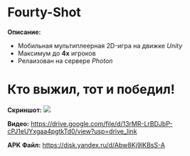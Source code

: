 # Fourty-Shot

**Описание:**
+ Мобильная мультиплеерная 2D-игра на движке *Unity*
+ Максимум до **4x** игроков
+ Релаизован на сервере *Photon*

# Кто выжил, тот и победил!

**Скриншот:** ![](https://github.com/public-Update/Fourty-Shot_2D/assets/129424425/f4a86b0e-a6de-42c8-b4f0-a3b2a2168706)

**Видео:** https://drive.google.com/file/d/13rMR-LrBDJbP-cPJ1eUYxgaa4pgtkTd0/view?usp=drive_link

**APK Файл:** https://disk.yandex.ru/d/Abw8Kj9lKBsS-A


